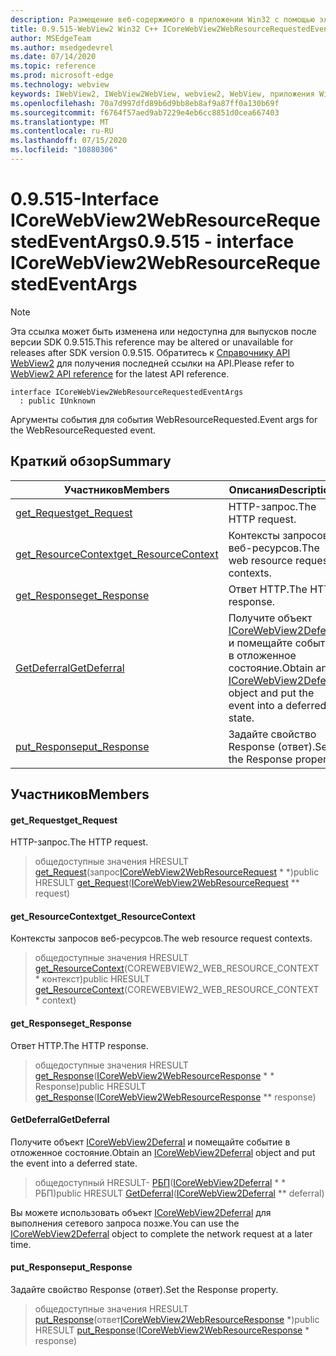```yaml
---
description: Размещение веб-содержимого в приложении Win32 с помощью элемента управления Microsoft Edge WebView2
title: 0.9.515-WebView2 Win32 C++ ICoreWebView2WebResourceRequestedEventArgs
author: MSEdgeTeam
ms.author: msedgedevrel
ms.date: 07/14/2020
ms.topic: reference
ms.prod: microsoft-edge
ms.technology: webview
keywords: IWebView2, IWebView2WebView, webview2, WebView, приложения Win32, Win32, EDGE, ICoreWebView2, ICoreWebView2Controller, элемент управления "веб-браузер", HTML Edge
ms.openlocfilehash: 70a7d997dfd89b6d9bb8eb8af9a87ff0a130b69f
ms.sourcegitcommit: f6764f57aed9ab7229e4eb6cc8851d0cea667403
ms.translationtype: MT
ms.contentlocale: ru-RU
ms.lasthandoff: 07/15/2020
ms.locfileid: "10880306"
---
```

# <span data-ttu-id="be498-104">0.9.515-Interface ICoreWebView2WebResourceRequestedEventArgs</span><span class="sxs-lookup"><span data-stu-id="be498-104">0.9.515 - interface ICoreWebView2WebResourceRequestedEventArgs</span></span> 

> [!NOTE]
> <span data-ttu-id="be498-105">Эта ссылка может быть изменена или недоступна для выпусков после версии SDK 0.9.515.</span><span class="sxs-lookup"><span data-stu-id="be498-105">This reference may be altered or unavailable for releases after SDK version 0.9.515.</span></span> <span data-ttu-id="be498-106">Обратитесь к [Справочнику API WebView2](../../../webview2-api-reference.md) для получения последней ссылки на API.</span><span class="sxs-lookup"><span data-stu-id="be498-106">Please refer to [WebView2 API reference](../../../webview2-api-reference.md) for the latest API reference.</span></span>

```
interface ICoreWebView2WebResourceRequestedEventArgs
  : public IUnknown
```

<span data-ttu-id="be498-107">Аргументы события для события WebResourceRequested.</span><span class="sxs-lookup"><span data-stu-id="be498-107">Event args for the WebResourceRequested event.</span></span>

## <span data-ttu-id="be498-108">Краткий обзор</span><span class="sxs-lookup"><span data-stu-id="be498-108">Summary</span></span>

 <span data-ttu-id="be498-109">Участников</span><span class="sxs-lookup"><span data-stu-id="be498-109">Members</span></span>                        | <span data-ttu-id="be498-110">Описания</span><span class="sxs-lookup"><span data-stu-id="be498-110">Descriptions</span></span>
--------------------------------|---------------------------------------------
[<span data-ttu-id="be498-111">get_Request</span><span class="sxs-lookup"><span data-stu-id="be498-111">get_Request</span></span>](#get_request) | <span data-ttu-id="be498-112">HTTP-запрос.</span><span class="sxs-lookup"><span data-stu-id="be498-112">The HTTP request.</span></span>
[<span data-ttu-id="be498-113">get_ResourceContext</span><span class="sxs-lookup"><span data-stu-id="be498-113">get_ResourceContext</span></span>](#get_resourcecontext) | <span data-ttu-id="be498-114">Контексты запросов веб-ресурсов.</span><span class="sxs-lookup"><span data-stu-id="be498-114">The web resource request contexts.</span></span>
[<span data-ttu-id="be498-115">get_Response</span><span class="sxs-lookup"><span data-stu-id="be498-115">get_Response</span></span>](#get_response) | <span data-ttu-id="be498-116">Ответ HTTP.</span><span class="sxs-lookup"><span data-stu-id="be498-116">The HTTP response.</span></span>
[<span data-ttu-id="be498-117">GetDeferral</span><span class="sxs-lookup"><span data-stu-id="be498-117">GetDeferral</span></span>](#getdeferral) | <span data-ttu-id="be498-118">Получите объект [ICoreWebView2Deferral](icorewebview2deferral.md) и помещайте событие в отложенное состояние.</span><span class="sxs-lookup"><span data-stu-id="be498-118">Obtain an [ICoreWebView2Deferral](icorewebview2deferral.md) object and put the event into a deferred state.</span></span>
[<span data-ttu-id="be498-119">put_Response</span><span class="sxs-lookup"><span data-stu-id="be498-119">put_Response</span></span>](#put_response) | <span data-ttu-id="be498-120">Задайте свойство Response (ответ).</span><span class="sxs-lookup"><span data-stu-id="be498-120">Set the Response property.</span></span>

## <span data-ttu-id="be498-121">Участников</span><span class="sxs-lookup"><span data-stu-id="be498-121">Members</span></span>

#### <span data-ttu-id="be498-122">get_Request</span><span class="sxs-lookup"><span data-stu-id="be498-122">get_Request</span></span> 

<span data-ttu-id="be498-123">HTTP-запрос.</span><span class="sxs-lookup"><span data-stu-id="be498-123">The HTTP request.</span></span>

> <span data-ttu-id="be498-124">общедоступные значения HRESULT [get_Request](#get_request)(запрос[ICoreWebView2WebResourceRequest](icorewebview2webresourcerequest.md) \* \*)</span><span class="sxs-lookup"><span data-stu-id="be498-124">public HRESULT [get_Request](#get_request)([ICoreWebView2WebResourceRequest](icorewebview2webresourcerequest.md) \*\* request)</span></span>

#### <span data-ttu-id="be498-125">get_ResourceContext</span><span class="sxs-lookup"><span data-stu-id="be498-125">get_ResourceContext</span></span> 

<span data-ttu-id="be498-126">Контексты запросов веб-ресурсов.</span><span class="sxs-lookup"><span data-stu-id="be498-126">The web resource request contexts.</span></span>

> <span data-ttu-id="be498-127">общедоступные значения HRESULT [get_ResourceContext](#get_resourcecontext)(COREWEBVIEW2_WEB_RESOURCE_CONTEXT \* контекст)</span><span class="sxs-lookup"><span data-stu-id="be498-127">public HRESULT [get_ResourceContext](#get_resourcecontext)(COREWEBVIEW2_WEB_RESOURCE_CONTEXT \* context)</span></span>

#### <span data-ttu-id="be498-128">get_Response</span><span class="sxs-lookup"><span data-stu-id="be498-128">get_Response</span></span> 

<span data-ttu-id="be498-129">Ответ HTTP.</span><span class="sxs-lookup"><span data-stu-id="be498-129">The HTTP response.</span></span>

> <span data-ttu-id="be498-130">общедоступные значения HRESULT [get_Response](#get_response)([ICoreWebView2WebResourceResponse](icorewebview2webresourceresponse.md) \* \* Response)</span><span class="sxs-lookup"><span data-stu-id="be498-130">public HRESULT [get_Response](#get_response)([ICoreWebView2WebResourceResponse](icorewebview2webresourceresponse.md) \*\* response)</span></span>

#### <span data-ttu-id="be498-131">GetDeferral</span><span class="sxs-lookup"><span data-stu-id="be498-131">GetDeferral</span></span> 

<span data-ttu-id="be498-132">Получите объект [ICoreWebView2Deferral](icorewebview2deferral.md) и помещайте событие в отложенное состояние.</span><span class="sxs-lookup"><span data-stu-id="be498-132">Obtain an [ICoreWebView2Deferral](icorewebview2deferral.md) object and put the event into a deferred state.</span></span>

> <span data-ttu-id="be498-133">общедоступный HRESULT- [РБП](#getdeferral)([ICoreWebView2Deferral](icorewebview2deferral.md) \* \* РБП)</span><span class="sxs-lookup"><span data-stu-id="be498-133">public HRESULT [GetDeferral](#getdeferral)([ICoreWebView2Deferral](icorewebview2deferral.md) \*\* deferral)</span></span>

<span data-ttu-id="be498-134">Вы можете использовать объект [ICoreWebView2Deferral](icorewebview2deferral.md) для выполнения сетевого запроса позже.</span><span class="sxs-lookup"><span data-stu-id="be498-134">You can use the [ICoreWebView2Deferral](icorewebview2deferral.md) object to complete the network request at a later time.</span></span>

#### <span data-ttu-id="be498-135">put_Response</span><span class="sxs-lookup"><span data-stu-id="be498-135">put_Response</span></span> 

<span data-ttu-id="be498-136">Задайте свойство Response (ответ).</span><span class="sxs-lookup"><span data-stu-id="be498-136">Set the Response property.</span></span>

> <span data-ttu-id="be498-137">общедоступные значения HRESULT [put_Response](#put_response)(ответ[ICoreWebView2WebResourceResponse](icorewebview2webresourceresponse.md) \*)</span><span class="sxs-lookup"><span data-stu-id="be498-137">public HRESULT [put_Response](#put_response)([ICoreWebView2WebResourceResponse](icorewebview2webresourceresponse.md) \* response)</span></span>

